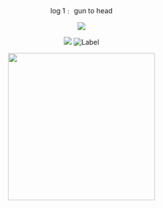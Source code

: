 <div align="center">


log 1﹕ gun to head

[![](https://i.postimg.cc/8cWPNYC2/tumblr-42898a9e10168ecc8e054152a77b36ab-d0f65bb8-2048.jpg)](https://rentry.co/seildirector)


  <img src="https://komarev.com/ghpvc/?username=atervir&label= directories &color=5d5d5d&style=water"> ![Label](https://img.shields.io/badge/upcoming-more%20links%20for%20info%20soon-6e6e6e)
<p align="center">
    <img width="300" src="" alt="">
</p>

